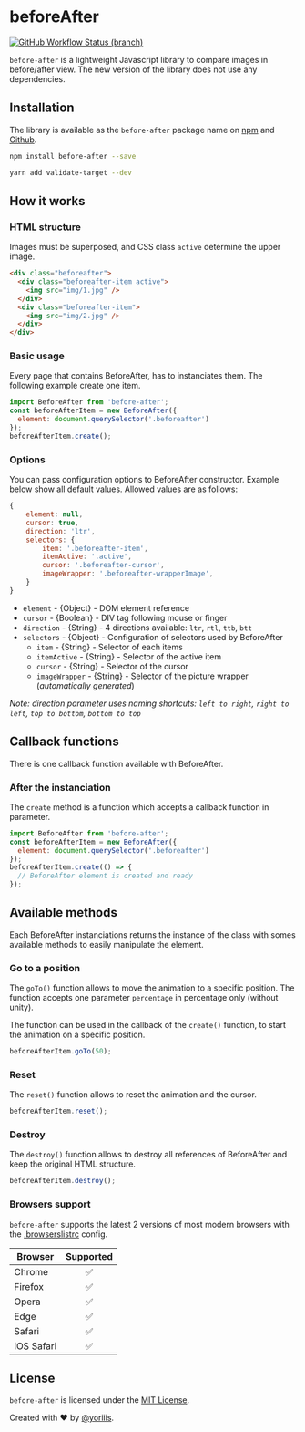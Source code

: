 # beforeAfter

[![GitHub Workflow Status (branch)](https://img.shields.io/github/actions/workflow/status/yoriiis/before-after/build.yml?branch=main&style=for-the-badge)](https://github.com/yoriiis/before-after/actions/workflows/build.yml)

`before-after` is a lightweight Javascript library to compare images in before/after view. The new version of the library does not use any dependencies.

## Installation

The library is available as the `before-after` package name on [npm](https://www.npmjs.com/package/before-after) and [Github](https://github.com/yoriiis/before-after).

```bash
npm install before-after --save
```

```bash
yarn add validate-target --dev
```

## How it works

### HTML structure

Images must be superposed, and CSS class `active` determine the upper image.

```html
<div class="beforeafter">
  <div class="beforeafter-item active">
    <img src="img/1.jpg" />
  </div>
  <div class="beforeafter-item">
    <img src="img/2.jpg" />
  </div>
</div>
```

### Basic usage

Every page that contains BeforeAfter, has to instanciates them. The following example create one item.

```javascript
import BeforeAfter from 'before-after';
const beforeAfterItem = new BeforeAfter({
  element: document.querySelector('.beforeafter')
});
beforeAfterItem.create();
```

### Options

You can pass configuration options to BeforeAfter constructor. Example below show all default values. Allowed values are as follows:

```javascript
{
    element: null,
    cursor: true,
    direction: 'ltr',
    selectors: {
        item: '.beforeafter-item',
        itemActive: '.active',
        cursor: '.beforeafter-cursor',
        imageWrapper: '.beforeafter-wrapperImage',
    }
}
```

- `element` - {Object} - DOM element reference
- `cursor` - {Boolean} - DIV tag following mouse or finger
- `direction` - {String} - 4 directions available: `ltr`, `rtl`, `ttb`, `btt`
- `selectors` - {Object} - Configuration of selectors used by BeforeAfter
  - `item` - {String} - Selector of each items
  - `itemActive` - {String} - Selector of the active item
  - `cursor` - {String} - Selector of the cursor
  - `imageWrapper` - {String} - Selector of the picture wrapper (_automatically generated_)

_Note: direction parameter uses naming shortcuts: `left to right`, `right to left`, `top to bottom`, `bottom to top`_

## Callback functions

There is one callback function available with BeforeAfter.

### After the instanciation

The `create` method is a function which accepts a callback function in parameter.

```javascript
import BeforeAfter from 'before-after';
const beforeAfterItem = new BeforeAfter({
  element: document.querySelector('.beforeafter')
});
beforeAfterItem.create(() => {
  // BeforeAfter element is created and ready
});
```

## Available methods

Each BeforeAfter instanciations returns the instance of the class with somes available methods to easily manipulate the element.

### Go to a position

The `goTo()` function allows to move the animation to a specific position. The function accepts one parameter `percentage` in percentage only (without unity).

The function can be used in the callback of the `create()` function, to start the animation on a specific position.

```javascript
beforeAfterItem.goTo(50);
```

### Reset

The `reset()` function allows to reset the animation and the cursor.

```javascript
beforeAfterItem.reset();
```

### Destroy

The `destroy()` function allows to destroy all references of BeforeAfter and keep the original HTML structure.

```javascript
beforeAfterItem.destroy();
```

### Browsers support

`before-after` supports the latest 2 versions of most modern browsers with the [.browserslistrc](https://github.com/vlitejs/vlite/blob/main/.browserslistrc) config.

| Browser    |     Supported      |
| ---------- | :----------------: |
| Chrome     | :white_check_mark: |
| Firefox    | :white_check_mark: |
| Opera      | :white_check_mark: |
| Edge       | :white_check_mark: |
| Safari     | :white_check_mark: |
| iOS Safari | :white_check_mark: |

## License

`before-after` is licensed under the [MIT License](http://opensource.org/licenses/MIT).

Created with ♥ by [@yoriiis](http://github.com/yoriiis).
